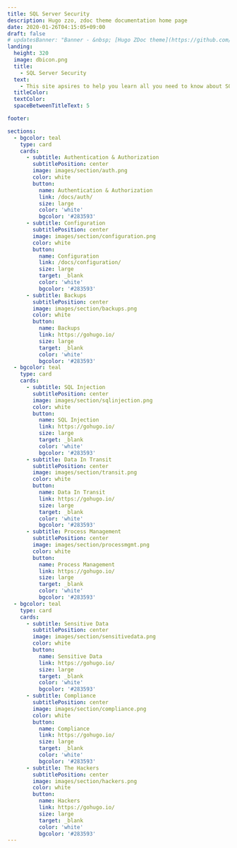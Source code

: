 ```yaml
---
title: SQL Server Security
description: Hugo zzo, zdoc theme documentation home page
date: 2020-01-26T04:15:05+09:00
draft: false
# updatesBanner: "Banner - &nbsp; [Hugo ZDoc theme](https://github.com/zzossig/hugo-theme-zdoc) &nbsp; just arrived"
landing:
  height: 320
  image: dbicon.png
  title:
    - SQL Server Security
  text:
    - This site apsires to help you learn all you need to know about SQL Server security topics.
  titleColor:
  textColor:
  spaceBetweenTitleText: 5

footer:

sections:
  - bgcolor: teal
    type: card
    cards:
      - subtitle: Authentication & Authorization
        subtitlePosition: center
        image: images/section/auth.png
        color: white
        button: 
          name: Authentication & Authorization
          link: /docs/auth/
          size: large
          color: 'white'
          bgcolor: '#283593'
      - subtitle: Configuration
        subtitlePosition: center
        image: images/section/configuration.png
        color: white
        button: 
          name: Configuration
          link: /docs/configuration/
          size: large
          target: _blank
          color: 'white'
          bgcolor: '#283593'
      - subtitle: Backups
        subtitlePosition: center
        image: images/section/backups.png
        color: white
        button: 
          name: Backups
          link: https://gohugo.io/
          size: large
          target: _blank
          color: 'white'
          bgcolor: '#283593'
  - bgcolor: teal
    type: card
    cards:
      - subtitle: SQL Injection
        subtitlePosition: center
        image: images/section/sqlinjection.png
        color: white
        button: 
          name: SQL Injection
          link: https://gohugo.io/
          size: large
          target: _blank
          color: 'white'
          bgcolor: '#283593'
      - subtitle: Data In Transit
        subtitlePosition: center
        image: images/section/transit.png
        color: white
        button: 
          name: Data In Transit
          link: https://gohugo.io/
          size: large
          target: _blank
          color: 'white'
          bgcolor: '#283593'
      - subtitle: Process Management
        subtitlePosition: center
        image: images/section/processmgmt.png
        color: white
        button: 
          name: Process Management
          link: https://gohugo.io/
          size: large
          target: _blank
          color: 'white'
          bgcolor: '#283593'
  - bgcolor: teal
    type: card
    cards:
      - subtitle: Sensitive Data
        subtitlePosition: center
        image: images/section/sensitivedata.png
        color: white
        button: 
          name: Sensitive Data
          link: https://gohugo.io/
          size: large
          target: _blank
          color: 'white'
          bgcolor: '#283593'
      - subtitle: Compliance
        subtitlePosition: center
        image: images/section/compliance.png
        color: white
        button: 
          name: Compliance
          link: https://gohugo.io/
          size: large
          target: _blank
          color: 'white'
          bgcolor: '#283593'
      - subtitle: The Hackers
        subtitlePosition: center
        image: images/section/hackers.png
        color: white
        button: 
          name: Hackers
          link: https://gohugo.io/
          size: large
          target: _blank
          color: 'white'
          bgcolor: '#283593'
---
```

